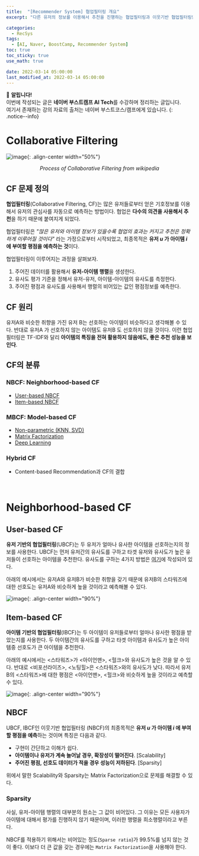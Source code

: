 ```yaml
---
title:  "[Recommender System] 협업필터링 개요"
excerpt: "다른 유저의 정보를 이용해서 추천을 진행하는 협업필터링과 이웃기반 협업필터링인 NBCF에 대해서 알아보자"

categories:
  - RecSys
tags:
  - [AI, Naver, BoostCamp, Recommender System]
toc: true
toc_sticky: true
use_math: true

date: 2022-03-14 05:00:00
last_modified_at: 2022-03-14 05:00:00
---
```

📌 **알립니다!**<br>
이번에 작성되는 글은 **네이버 부스트캠프 AI Tech**를 수강하며 정리하는 글입니다.<br>
여기서 존재하는 강의 자료의 출처는 네이버 부스트코스/캠프에게 있습니다.
{: .notice--info}

# Collaborative Filtering

![image](https://upload.wikimedia.org/wikipedia/commons/thumb/5/52/Collaborative_filtering.gif/300px-Collaborative_filtering.gif){: .align-center width="50%"}
<p align="center"><i>Process of Collaborative Filtering from wikipedia</i></p>

## CF 문제 정의

**협업필터링**(Collaborative Filtering, CF)는 많은 유저들로부터 얻은 기호정보를 이용해서 유저의 관심사를 자동으로 예측하는 방법이다. 협업은 **다수의 의견을 사용해서 추천**을 하기 때문에 붙여지게 되었다.

협업필터링은 *"많은 유저와 아이템 정보가 있을수록 협업의 효과는 커지고 추천은 정확하게 이루어질 것이다"* 라는 가정으로부터 시작되었고, 최종목적은 **유저 $u$ 가 아이템 $i$ 에 부여할 평점을 예측하는 것**이다.

협업필터링이 이루어지는 과정을 살펴보자.

1. 주어진 데이터를 활용해서 **유저-아이템 행렬**을 생성한다.
2. 유사도 평가 기준을 정해서 유저-유저, 아이템-아이템의 유사도를 측정한다.
3. 주어진 평점과 유사도를 사용해서 행렬의 비어있는 값인 평점정보를 예측한다.

## CF 원리

유저A와 비슷한 취향을 가진 유저 B는 선호하는 아이템이 비슷하다고 생각해볼 수 있다. 반대로 유저A 가 선호하지 않는 아이템도 유저B 도 선호하지 않을 것이다. 이런 협업필터링은 TF-IDF와 달리 **아이템의 특징을 전혀 활용하지 않음에도, 좋은 추천 성능을 보인다**.

## CF의 분류

### NBCF: Neighborhood-based CF

- [User-based NBCF](#user-based-cf)
- [Item-based NBCF](#item-based-cf)

### MBCF: Model-based CF

- [Non-parametric (KNN, SVD)](https://killerwhale0917.github.io/recsys/boostcamp-recsys-knncf/)
- [Matrix Factorization](https://killerwhale0917.github.io/recsys/boostcamp-recsys-svdmf/)
- [Deep Learning](https://killerwhale0917.github.io/recsys/boostcamp-recsys-dlmlp/)

### Hybrid CF

- Content-based Recommendation과 CF의 결합

<br/>

# Neighborhood-based CF

## User-based CF

**유저 기반의 협업필터링**(UBCF)는 두 유저가 얼마나 유사한 아이템을 선호하는지의 정보를 사용한다. UBCF는 먼저 유저간의 유사도를 구하고 타겟 유저와 유사도가 높은 유저들이 선호하는 아이템을 추천한다. 유사도를 구하는 4가지 방법은 [여기](https://killerwhale0917.github.io/recsys/boostcamp-recsys-knncf/#similarity-measure)에 작성되어 있다.

아래의 예시에서는 유저A와 유저B가 비슷한 취향을 갖기 때문에 유저B의 스타워즈에 대한 선호도는 유저A와 비슷하게 높을 것이라고 예측해볼 수 있다.

![image](https://user-images.githubusercontent.com/91870042/158013811-0a94588e-b2b4-45a5-a2fe-f5aef0f5c40d.png){: .align-center width="90%"}

## Item-based CF

**아이템 기반의 협업필터링**(IBCF)는 두 아이템이 유저들로부터 얼마나 유사한 평점을 받았는지를 사용한다. 두 아이템간의 유사도를 구하고 타겟 아이템과 유사도가 높은 아이템중 선호도가 큰 아이템을 추천한다.

아래의 예시에서는 <스타워즈>가 <아이언맨>, <헐크>와 유사도가 높은 것을 알 수 있다. 반대로 <비포선라이즈>, <노팅힐>은 <스타워즈>와의 유사도가 낮다. 따라서 유저B의 <스타워즈>에 대한 평점은 <아이언맨>, <헐크>와 비슷하게 높을 것이라고 예측할 수 있다.

![image](https://user-images.githubusercontent.com/91870042/158014038-07d5914d-0fa5-4979-9170-491354f58686.png){: .align-center width="90%"}

## NBCF

UBCF, IBCF인 이웃기반 협업필터링 (NBCF)의 최종목적은 **유저 $u$ 가 아이템 $i$ 에 부여할 평점을 예측**하는 것이며 특징은 다음과 같다.

- 구현이 간단하고 이해가 쉽다.
- **아이템이나 유저가 계속 늘어날 경우, 확장성이 떨어진다**. [Scalability]
- **주어진 평점, 선호도 데이터가 적을 경우 성능이 저하된다**. [Sparsity]

위에서 말한 Scalability와 Sparsity는 Matrix Factorization으로 문제를 해결할 수 있다.

### Sparsity

사실, 유저-아이템 행렬의 대부분의 원소는 그 값이 비어있다. 그 이유는 모든 사용자가 아이템에 대해서 평가를 진행하지 않기 때문이며, 이러한 행렬을 희소행렬이라고 부른다.

NBCF를 적용하기 위해서는 비어있는 정도(`Sparse ratio`)가 99.5%를 넘지 않는 것이 좋다. 이보다 더 큰 값을 갖는 경우에는 `Matrix Factorization`을 사용해야 한다.
